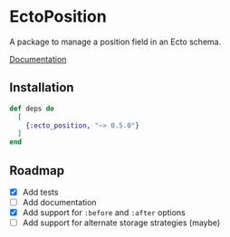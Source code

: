 # EctoPosition

A package to manage a position field in an Ecto schema.

[Documentation](https://hexdocs.pm/ecto_position)

## Installation

```elixir
def deps do
  [
    {:ecto_position, "~> 0.5.0"}
  ]
end
```

## Roadmap

- [x] Add tests
- [ ] Add documentation
- [x] Add support for `:before` and `:after` options
- [ ] Add support for alternate storage strategies (maybe)
